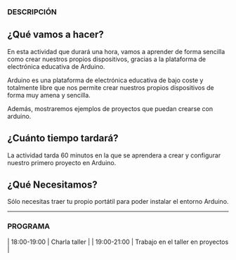 
### DESCRIPCIÓN

## ¿Qué vamos a hacer?
En esta actividad que durará una hora, vamos a aprender de forma sencilla como crear nuestros propios dispositivos, gracias a la plataforma de electrónica educativa de Arduino.

Arduino es una plataforma de electrónica educativa de bajo coste y totalmente libre que nos permite crear nuestros propios dispositivos de forma muy amena y sencilla.

Además, mostraremos ejemplos de proyectos que puedan crearse con arduino.

## ¿Cuánto tiempo tardará?
La actividad tarda 60 minutos en la que se aprendera a crear y configurar nuestro primero proyecto en Arduino.

## ¿Qué Necesitamos?
Sólo necesitas traer tu propio portátil para poder instalar el entorno Arduino.

---

### PROGRAMA

| 18:00-19:00   | Charla taller |
| 19:00-21:00   | Trabajo en el taller en proyectos |

